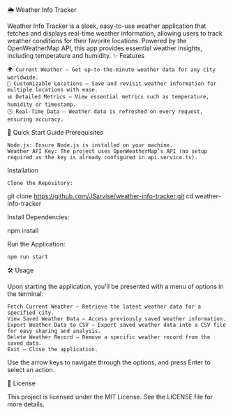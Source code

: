 🌦️ Weather Info Tracker

Weather Info Tracker is a sleek, easy-to-use weather application that fetches and displays real-time weather information, allowing users to track weather conditions for their favorite locations. Powered by the OpenWeatherMap API, this app provides essential weather insights, including temperature and humidity.
✨ Features

    🌍 Current Weather — Get up-to-the-minute weather data for any city worldwide.
    📅 Customizable Locations — Save and revisit weather information for multiple locations with ease.
    📊 Detailed Metrics — View essential metrics such as temperature, humidity or timestamp.
    🕒 Real-Time Data — Weather data is refreshed on every request, ensuring accuracy.

🚀 Quick Start Guide
Prerequisites

    Node.js: Ensure Node.js is installed on your machine.
    Weather API Key: The project uses OpenWeatherMap’s API (no setup required as the key is already configured in api.service.ts).

Installation

    Clone the Repository:

git clone https://github.com/JSarvise/weather-info-tracker.git
cd weather-info-tracker

Install Dependencies:

npm install

Run the Application:

    npm run start

🛠️ Usage

Upon starting the application, you'll be presented with a menu of options in the terminal:

    Fetch Current Weather — Retrieve the latest weather data for a specified city.
    View Saved Weather Data — Access previously saved weather information.
    Export Weather Data to CSV — Export saved weather data into a CSV file for easy sharing and analysis.
    Delete Weather Record — Remove a specific weather record from the saved data.
    Exit — Close the application.

Use the arrow keys to navigate through the options, and press Enter to select an action.

📜 License

This project is licensed under the MIT License. See the LICENSE file for more details.
